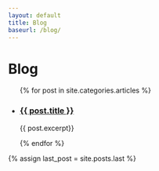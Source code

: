 ```yaml
---
layout: default
title: Blog
baseurl: /blog/
---
```

<div class = "row blogContainer col-xs-12">
	<h1>Blog</h1>
	<ul>
		{% for post in site.categories.articles %}
		<li class ="col-xs-12 col-sm-5 col-sm-push-1">
		    <h3><a href="{{ post.url }}" target = "_blank" alt="{{ post.title }}">{{ post.title }}</a></h3>
		    <div class = "underline"></div>
		    <div id="first_post">
		  		<p>{{ post.excerpt}}</p>
			</div>
		</li>
		{% endfor %}
	</ul>
	{% assign last_post = site.posts.last %}
</div>